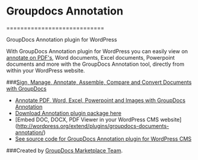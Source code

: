 # Groupdocs Annotation
============================

GroupDocs Annotation plugin for WordPress

With GroupDocs Annotation plugin for WordPress you can easily view on [annotate on PDF's](http://groupdocs.com/apps/annotation), Word documents, Excel documents, Powerpoint documents and more with the GroupDocs Annotation tool, directly from within your WordPress website.


###[Sign, Manage, Annotate, Assemble, Compare and Convert Documents with GroupDocs](http://groupdocs.com)
* [Annotate PDF, Word, Excel, Powerpoint and Images with GroupDocs Annotation](http://groupdocs.com/apps/annotation)
* [Download Annotation plugin package here](https://github.com/groupdocs/wordpress-groupdocs-annotation)
* [Embed DOC, DOCX, PDF Viewer in your WordPress CMS website] (http://wordpress.org/extend/plugins/groupdocs-documents-annotation/)
* [See source code for GroupDocs Annotation plugin for WordPress CMS](https://github.com/groupdocs/wordpress-groupdocs-annotation-source)

###Created by [GroupDocs Marketplace Team](http://groupdocs.com/marketplace/).
